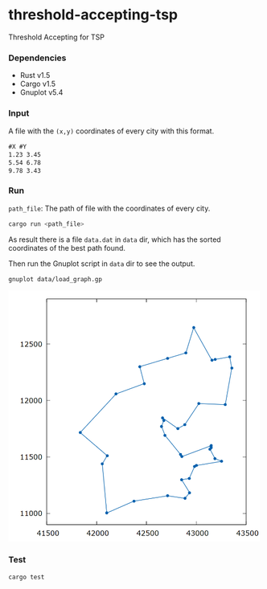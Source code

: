 # threshold-accepting-tsp
Threshold Accepting for TSP

### Dependencies
* Rust v1.5
* Cargo v1.5
* Gnuplot v5.4

### Input

A file with the `(x,y)` coordinates of every city with this format.

```
#X #Y
1.23 3.45
5.54 6.78
9.78 3.43
```

### Run

`path_file`: The path of file with the coordinates of every city.

```bash
cargo run <path_file>
```

As result there is a file `data.dat` in `data` dir, which has the sorted coordinates of the best path found.

Then run the Gnuplot script in `data` dir to see the output.

```bash
gnuplot data/load_graph.gp
```

<div class="col-md-offset">
  <img src="data/data.png" width="500" height="500">
</div>

### Test

```bash
cargo test
```
